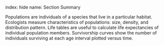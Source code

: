 index: hide
name: Section Summary

Populations are individuals of a species that live in a particular habitat. Ecologists measure characteristics of populations: size, density, and distribution pattern. Life tables are useful to calculate life expectancies of individual population members. Survivorship curves show the number of individuals surviving at each age interval plotted versus time.
